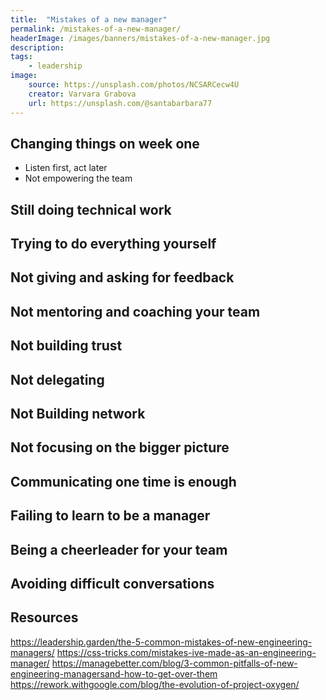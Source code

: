 ```yaml
---
title:  "Mistakes of a new manager"
permalink: /mistakes-of-a-new-manager/
headerImage: /images/banners/mistakes-of-a-new-manager.jpg
description: 
tags:
    - leadership
image:
    source: https://unsplash.com/photos/NCSARCecw4U
    creator: Varvara Grabova
    url: https://unsplash.com/@santabarbara77
---
```


## Changing things on week one

- Listen first, act later
- Not empowering the team

## Still doing technical work

## Trying to do everything yourself

## Not giving and asking for feedback

## Not mentoring and coaching your team

## Not building trust

## Not delegating

## Not Building network

## Not focusing on the bigger picture

## Communicating one time is enough

## Failing to learn to be a manager

## Being a cheerleader for your team

## Avoiding difficult conversations

## Resources

https://leadership.garden/the-5-common-mistakes-of-new-engineering-managers/
https://css-tricks.com/mistakes-ive-made-as-an-engineering-manager/
https://managebetter.com/blog/3-common-pitfalls-of-new-engineering-managersand-how-to-get-over-them
https://rework.withgoogle.com/blog/the-evolution-of-project-oxygen/
